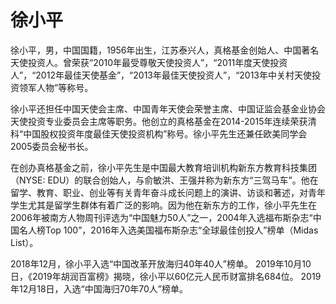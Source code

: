 # 徐小平

徐小平，男，中国国籍，1956年出生，江苏泰兴人，真格基金创始人、中国著名天使投资人。曾荣获“2010年最受尊敬天使投资人”，“2011年度天使投资人”，“2012年最佳天使基金”，“2013年最佳天使投资人”，“2013年中关村天使投资领军人物”等称号。

徐小平还担任中国天使会主席、中国青年天使会荣誉主席、中国证监会基金业协会天使投资专业委员会主席等职务。他创立的真格基金在2014-2015年连续荣获清科“中国股权投资年度最佳天使投资机构”称号。徐小平先生还兼任欧美同学会2005委员会秘书长。

在创办真格基金之前，徐小平先生是中国最大教育培训机构新东方教育科技集团（NYSE: EDU）的联合创始人，与俞敏洪、王强并称为新东方“三驾马车”。他在留学、教育、职业、创业等有关青年奋斗成长问题上的演讲、访谈和著述，对青年学生尤其是留学生群体有着广泛的影响。因为他在新东方的工作，徐小平先生在2006年被南方人物周刊评选为“中国魅力50人”之一，2004年入选福布斯杂志“中国名人榜Top 100”，2016年入选美国福布斯杂志“全球最佳创投人”榜单（Midas List）。

2018年12月，徐小平入选“中国改革开放海归40年40人”榜单。  2019年10月10日，《2019年胡润百富榜》揭晓，徐小平以60亿元人民币财富排名684位。 2019年12月18日，入选“中国海归70年70人”榜单。
